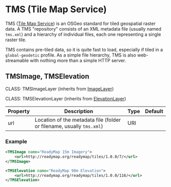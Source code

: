 # TMS (Tile Map Service)

TMS ([Tile Map Service](https://wiki.osgeo.org/wiki/Tile_Map_Service_Specification)) is an OSGeo standard for tiled geospatial raster data. 
A TMS "repository" consists of an XML metadata file (usually named `tms.xml`) and a hierarchy of individual files, each one representing a single raster tile.

TMS contains pre-tiled data, so it is quite fast to load, especially if tiled in a `global-geodetic` profile.
As a simple file hierarchy, TMS is also web-streamable with nothing more than a simple HTTP server. 

## TMSImage, TMSElevation

CLASS: TMSImageLayer (inherits from [ImageLayer](image.md))

CLASS: TMSElevationLayer (inherits from [ElevationLayer](elevation.md))

| Property | Description | Type | Default |
| ---------- | ----------- | ---- | ------- |
| url | Location of the metadata file (folder or filename, usually `tms.xml`) | URI  |         |

### Example

```xml
<TMSImage name="ReadyMap 15m Imagery">
    <url>http://readymap.org/readymap/tiles/1.0.0/7/</url>
</TMSImage>

<TMSElevation name="ReadyMap 90m Elevation">
    <url>http://readymap.org/readymap/tiles/1.0.0/116/</url>
</TMSElevation>
```
